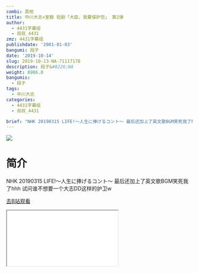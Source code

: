 ```yaml
---
combi: 其他
title: 中川大志×室毅 短剧「大臣，我要保护您」 第2弹
author:
  - 4431字幕组
  - 叔叔_4431
zmz: 4431字幕组
publishdate: '2001-01-03'
bangumi: 段子
date: '2019-10-14'
slug: 2019-10-13-NA-71117178
description: 段子&#8226;NA
weight: 8986.0
bangumis:
  - 段子
tags:
  - 中川大志
categories:
  - 4431字幕组
  - 叔叔_4431

brief: "NHK 20190315 LIFE!～人生に捧げるコント～ 最后还加上了英文歌BGM笑死我了hhh 试问谁不想要一个大志DD这样的护卫w"
---
```

![](https://raw.githubusercontent.com/tcgriffith/owaraisite/master/static/tmpimg/f2883041a35212b9940b21dde017b19887cbcb66.jpg.480.jpg)
# 简介  
NHK 20190315 LIFE!～人生に捧げるコント～
最后还加上了英文歌BGM笑死我了hhh
试问谁不想要一个大志DD这样的护卫w  

[去B站观看](https://www.bilibili.com/video/av71117178/)
<div class ="resp-container"><iframe class="testiframe" src="//player.bilibili.com/player.html?aid=71117178"", scrolling="no", allowfullscreen="true" > </iframe></div> 

